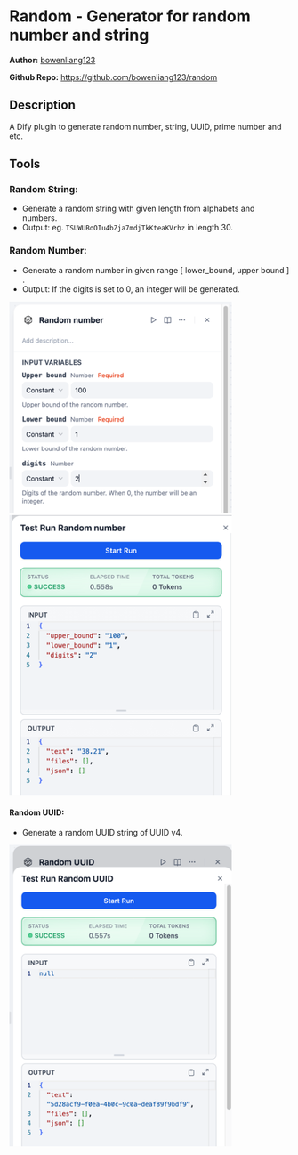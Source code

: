 # Random - Generator for random number and string

**Author:** [bowenliang123](https://github.com/bowenliang123)

**Github Repo:** https://github.com/bowenliang123/random

## Description

A Dify plugin to generate random number, string, UUID, prime number and etc.


## Tools

### Random String:
  - Generate a random string with given length from alphabets and numbers.
  - Output: eg. `TSUWUBoOIu4bZja7mdjTkKteaKVrhz` in length 30.

### Random Number:
  - Generate a random number in given range [ lower_bound, upper bound ] .
  - Output: If the digits is set to 0, an integer will be generated.

  <img src="./_assets/img1.png" width="400px" >
  <img src="./_assets/img2.png" width="400px" >

#### Random UUID:
  - Generate a random UUID string of UUID v4.

<img src="./_assets/img3.png" width="400px" >



